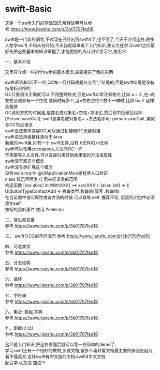 # swift-Basic
这是一个swift入门的基础知识.解释说明可以参考:https://www.jianshu.com/p/3b01707fed18

swift是一门新的语言,不过现在已经出到swift4了,也不信了,今天不介绍这些.很多人想学swift,不知从何开始,今天我就简单说下入门知识,我认为在学习swift之间最好先把这些基本的知识掌握了,才能更好的去认识它学习它,使用它.

一、基本介绍

这里只介绍一些初学swift的基本概念,需要提前了解的东西

swift语法和OC不一样,OC每一行代码都是以分号";"结尾的,但是swift结尾是没有结尾标识符的   
OC只要语法正确就可以,不用整理格式,但是swift非常注重格式,比如 a = 3 ,在=的左右必须都有一个空格,或同时有多个,当=左右空格个数不一样时,比如 b= 2 这样会报错  
OC调用方式的时候是,是类名或对象名+空格+方法名,然后用中括号括起来:[Person saveCall]; swift是类名或对象名+.+方法名即可: person.saveCall ,类似与OC的点语法  
swift语法整体兼容OC,可以通过桥接和OC无缝对接  
swift语法风格整体类似于Java  
新建的swift类,只有一个.swift文件,没有.h文件和.m文件   
swift可以使用cocoapods,方法同OC一样   
不需要导入头文件,可以直接引用其他类里面的方法或属性   
swift没有宏这个概念   
swift没有类扩展这个概念  
没有main.m文件 @UIApplicationMain是程序入口标识   
class 标示声明类 {} 用来标识类的范围   
构造函数 [xxx alloc] initWithXXX] ==> xxx(XXX:) ;[alloc init] => ()   
UIButtonTypeContactAdd => 枚举类型.枚举值(简写 .枚举值)   
在当前类中访问属性或者方法的时候 可以省略 self. 推荐不写, 后面的闭包中必须添加self.   
按钮的监听事件 使用 #selector   

二、常见和变量  
参考:https://www.jianshu.com/p/3b01707fed18  

三、 swift与OC的不同演示
参考:https://www.jianshu.com/p/3b01707fed18  

四、可选类型  
参考:https://www.jianshu.com/p/3b01707fed18  

五、分支结构   
参考:https://www.jianshu.com/p/3b01707fed18  

六、循环   
参考:https://www.jianshu.com/p/3b01707fed18  

七、字符串  
参考:https://www.jianshu.com/p/3b01707fed18  

八、集合: 数组,字典  
参考:https://www.jianshu.com/p/3b01707fed18  

九、函数(方法)  
参考:https://www.jianshu.com/p/3b01707fed18  

这只是入门知识,把这些看懂后就可以写一些简单的demo了.   
学习swift还有一个很好的教材,那就文档,很多不喜欢看文档最主要的原因是因为,看不懂英文.还好swift有中文版的文档:swift4中文文档   
配合学习,加油 加油!!!   









